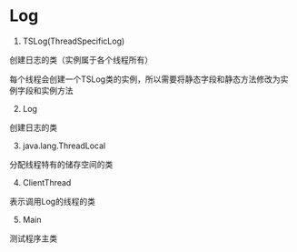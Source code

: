 # Log
1. TSLog(ThreadSpecificLog)

创建日志的类（实例属于各个线程所有）

每个线程会创建一个TSLog类的实例，所以需要将静态字段和静态方法修改为实例字段和实例方法

2. Log

创建日志的类

3. java.lang.ThreadLocal

分配线程特有的储存空间的类

4. ClientThread

表示调用Log的线程的类

5. Main

测试程序主类

